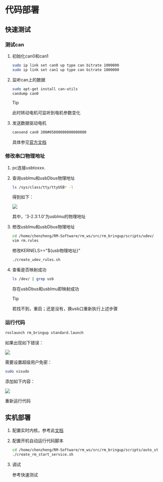 # 代码部署

## 快速测试

### 测试can

1. 初始化can0和can1

    ```bash
    sudo ip link set can0 up type can bitrate 1000000
    sudo ip link set can1 up type can bitrate 1000000
    ```

2. 监听can上的数据

    ```bash
    sudo apt-get install can-utils
    candump can0
    ```

    > [!Tip]
    > 此时转动电机可监听到电机参数变化

3. 发送数据驱动电机

    ```bash
    cansend can0 200#05000000000000000
    ```

    具体参见[官方文档](https://rm-static.djicdn.com/tem/17348/RoboMaster%20C620%E6%97%A0%E5%88%B7%E7%94%B5%E6%9C%BA%E8%B0%83%E9%80%9F%E5%99%A8%E4%BD%BF%E7%94%A8%E8%AF%B4%E6%98%8E%EF%BC%88%E4%B8%AD%E8%8B%B1%E6%97%A5%EF%BC%89V1.01.pdf)

### 修改串口物理地址

1. pc连接usbtoxxx.

2. 查询usbImu和usbDbus物理地址

    ```bash
    ls /sys/class/tty/ttyUSB* -l
    ```

    得到如下：

    ![](https://ftp.bmp.ovh/imgs/2020/11/7f51b4bda7bb8037.png)

    其中，'3-2.3:1.0'为usbImu的物理地址

3. 修改usbImu和usbDbus物理地址

    ```bash
    cd /home/chenzheng/RM-Software/rm_ws/src/rm_bringup/scripts/udev/
    vim rm.rules
    ```

    修改KERNELS=="${usb物理地址}"

    ```bash
    ./create_udev_rules.sh
    ```

4. 查看是否映射成功

    ```bash
    ls /dev/ | grep usb
    ```

    存在usbDbus和usbImu即映射成功

    > [!Tip]
    > 若找不到，重启；还是没有，换usb口重新执行上述步骤

### 运行代码

```bash
roslaunch rm_bringup standard.launch
```

如果出现如下错误：

![](https://ftp.bmp.ovh/imgs/2020/11/06ff5fa7f0ca50a2.png)

需要设置超级用户免密：

```bash
sudo visudo
```

添加如下内容：

![](https://ftp.bmp.ovh/imgs/2020/11/912617950455359d.png)

重新运行代码

## 实机部署

1.  配置实时内核，参考此[文档](dev_guide/rt_kernel.md)

2. 配置开机自动运行代码脚本

    ```bash
    cd /home/chenzheng/RM-Software/rm_ws/src/rm_bringup/scripts/auto_start/
    ./create_rm_start_service.sh
    ```

3. 调试

    参考快速测试
